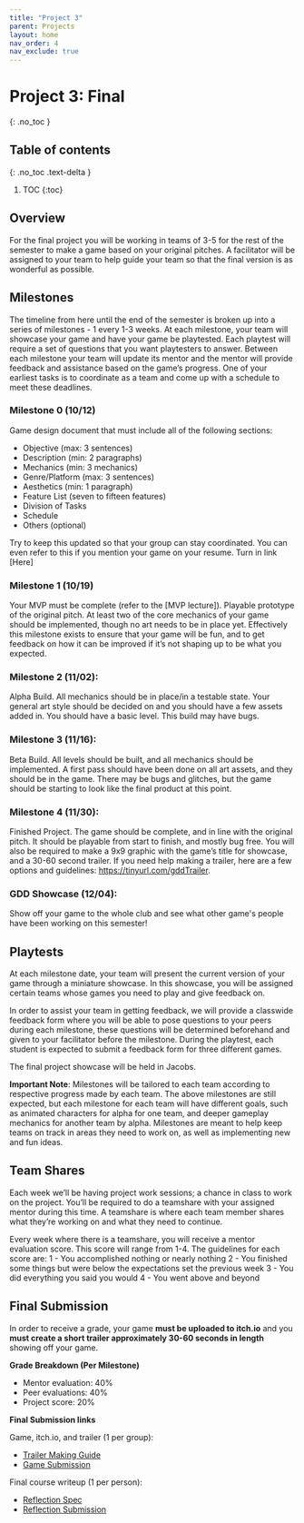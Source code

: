 ```yaml
---
title: "Project 3"
parent: Projects
layout: home
nav_order: 4
nav_exclude: true
---
```


# Project 3: Final
{: .no_toc }

## Table of contents
{: .no_toc .text-delta }

1. TOC
{:toc}

## Overview
For the final project you will be working in teams of 3-5 for the rest of the semester to make a game based on your original pitches. A facilitator will be assigned to your team to help guide your team so that the final version is as wonderful as possible.

## Milestones
The timeline from here until the end of the semester is broken up into a series of milestones - 1 every 1-3 weeks. At each milestone, your team will showcase your game and have your game be playtested. Each playtest will require a set of questions that you want playtesters to answer. Between each milestone your team will update its mentor and the mentor will provide feedback and assistance based on the game’s progress. One of your earliest tasks is to coordinate as a team and come up with a schedule to meet these deadlines.

### Milestone 0 (10/12)
Game design document that must include all of the following sections:
* Objective (max: 3 sentences)
* Description (min: 2 paragraphs)
* Mechanics (min: 3 mechanics)
* Genre/Platform (max: 3 sentences)
* Aesthetics (min: 1 paragraph)
* Feature List (seven to fifteen features)
* Division of Tasks
* Schedule
* Others (optional)

Try to keep this updated so that your group can stay coordinated. You can even refer to this if you mention your game on your resume.
Turn in link [Here]

### Milestone 1 (10/19)
Your MVP must be complete (refer to the [MVP lecture]). Playable prototype of the original pitch. At least two of the core mechanics of your game should be implemented, though no art needs to be in place yet. Effectively this milestone exists to ensure that your game will be fun, and to get feedback on how it can be improved if it’s not shaping up to be what you expected.

### Milestone 2 (11/02):
Alpha Build. All mechanics should be in place/in a testable state. Your general art style should be decided on and you should have a few assets added in. You should have a basic level. This build may have bugs.

### Milestone 3 (11/16):
Beta Build. All levels should be built, and all mechanics should be implemented. A first pass should have been done on all art assets, and they should be in the game. There may be bugs and glitches, but the game should be starting to look like the final product at this point.

### Milestone 4 (11/30):
Finished Project. The game should be complete, and in line with the original pitch. It should be playable from start to finish, and mostly bug free. You will also be required to make a 9x9 graphic with the game’s title for showcase, and a 30-60 second trailer. If you need help making a trailer, here are a few options and guidelines: https://tinyurl.com/gddTrailer. 

### GDD Showcase (12/04):
Show off your game to the whole club and see what other game's people have been working on this semester!

## Playtests
At each milestone date, your team will present the current version of your game through a miniature showcase. In this showcase, you will be assigned certain teams whose games you need to play and give feedback on.

In order to assist your team in getting feedback, we will provide a classwide feedback form where you will be able to pose questions to your peers during each milestone, these questions will be determined beforehand and given to your facilitator before the milestone. During the playtest, each student is expected to submit a feedback form for three different games.

The final project showcase will be held in Jacobs.

**Important Note**: Milestones will be tailored to each team according to respective progress made by each team. The above milestones are still expected, but each milestone for each team will have different goals, such as animated characters for alpha for one team, and deeper gameplay mechanics for another team by alpha. Milestones are meant to help keep teams on track in areas they need to work on, as well as implementing new and fun ideas.

## Team Shares
Each week we’ll be having project work sessions; a chance in class to work on the project. You’ll be required to do a teamshare with your assigned mentor during this time. A teamshare is where each team member shares what they’re working on and what they need to continue.

Every week where there is a teamshare, you will receive a mentor evaluation score. This score will range from 1-4. The guidelines for each score are:
1 - You accomplished nothing or nearly nothing
2 - You finished some things but were below the expectations set the previous week
3 - You did everything you said you would
4 - You went above and beyond

## Final Submission
In order to receive a grade, your game **must be uploaded to itch.io** and you **must create a short trailer approximately 30-60 seconds in length** showing off your game. 

**Grade Breakdown (Per Milestone)**
* Mentor evaluation: 40%
* Peer evaluations: 40%
* Project score: 20%

**Final Submission links**

Game, itch.io, and trailer (1 per group):
* [Trailer Making Guide]
* [Game Submission]

Final course writeup (1 per person):
* [Reflection Spec]
* [Reflection Submission]

[Game Submission]: https://tinyurl.com/fa23finalsubmission 
[Trailer Making Guide]: https://tinyurl.com/gddTrailer
[Reflection Spec]: https://tinyurl.com/fa23reflectionspec
[Reflection Submission]: https://tinyurl.com/fa23finalreflection

